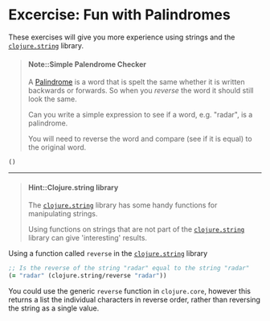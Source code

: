 # Excercise: Fun with Palindromes

These exercises will give you more experience using strings and the [`clojure.string`](https://clojuredocs.org/clojure.string) library.

> #### Note::Simple Palendrome Checker
> A [Palindrome](https://en.wikipedia.org/wiki/Palindrome) is a word that is spelt the same whether it is written backwards or forwards.  So when you _reverse_ the word it should still look the same.
>
> Can you write a simple expression to see if a word, e.g. "radar", is a palindrome.
>
> You will need to reverse the word and compare (see if it is equal) to the original word.
```eval-clojure
()
```

------------------------------------------

> #### Hint::Clojure.string library
> The [`clojure.string`](https://clojuredocs.org/clojure.string) library has some handy functions for manipulating strings.
>
> Using functions on strings that are not part of the [`clojure.string`](https://clojuredocs.org/clojure.string) library can give 'interesting' results.

<!--sec data-title="Reveal answer..." data-id="answer001" data-collapse=true ces-->

Using a function called `reverse` in the [`clojure.string`](https://clojuredocs.org/clojure.string) library
```clojure
;; Is the reverse of the string "radar" equal to the string "radar"
(= "radar" (clojure.string/reverse "radar"))
```

You could use the generic `reverse` function in `clojure.core`, however this returns a list the individual characters in reverse order, rather than reversing the string as a single value.

<!--endsec-->

